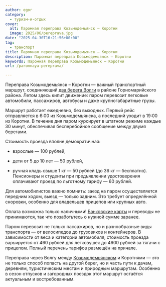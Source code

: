 ```yaml
---
author: egor
category:
  - туризм-и-отдых
cover:
  alt: Паромная переправа Козьмодемьянск – Коротни
  image: 2025/06/pereprava.jpg
date: "2025-04-30T16:21:56+00:00"
tag:
  - транспорт
title: Паромная переправа Козьмодемьянск – Коротни
description: Паромная переправа Козьмодемьянск – Коротни
keywords: Паромная переправа Козьмодемьянск – Коротни
url: /paromnaya-pereprava/

---
```

Переправа Козьмодемьянск – Коротни — важный транспортный маршрут, соединяющий [два берега Волги](/parom2025/) в районе Горномарийского района. Летом здесь кипит движение: паром перевозит легковые автомобили, пассажиров, автобусы и даже крупногабаритные грузы.

Маршрут работает ежедневно, без выходных. Первый рейс отправляется в 6:00 из Козьмодемьянска, а последний уходит в 19:00 из Коротни. В течение дня паром курсирует в штатном режиме каждые 30 минут, обеспечивая бесперебойное сообщение между двумя берегами.

Стоимость проезда вполне демократичная:

- взрослые — 100 рублей,

- дети от 5 до 10 лет — 50 рублей,

- ручная кладь свыше 1 кг — 50 рублей (до 36 кг — бесплатно).  
Пенсионеры и студенты при предъявлении удостоверения оплачивают проезд по льготному тарифу — 60 рублей.

Для автомобилистов важно помнить: заезд на паром осуществляется передним ходом, выезд — только задним. Это требует определённой сноровки, особенно для владельцев прицепов или крупных авто.

Оплата возможна только наличными! [Банковские карты](/bank-mariel/) и переводы не принимаются, так что позаботьтесь о нужной сумме заранее.

Паром перевозит не только пассажиров, но и разнообразные виды транспорта — от велосипедов до грузовиков и контейнеров. В зависимости от веса и категории автомобиля, стоимость проезда варьируется от 460 рублей для легковушек до 4600 рублей за тягачи с прицепом. Полный перечень тарифов размещён на причале.

Переправа через Волгу между [Козьмодемьянском](/muzej-bendera/) и Коротнями — это не только способ попасть на другой берег, но и часть пути к дачам, деревням, туристическим местам и природным маршрутам. Особенно в сезон отпусков и загородных поездок этот маршрут остаётся актуальным и востребованным.
